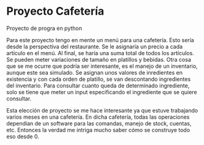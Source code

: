 # Proyecto Cafetería
Proyecto de progra en python 

Para este proyecto tengo en mente un menú para una cafetería. Esto sería desde la perspectiva del restaurante. Se le asignaría un precio a cada artículo en el menú. Al final, se haría una suma total de todos los artículos. Se pueden meter variaciones de tamaño en platillos y bebidas. Otra cosa que se me ocurre que podría ser interesante, es el manejo de un inventario, aunque este sea simulado. Se asignan unos valores de inredientes en existencia y con cada orden de platillo, se van descontando ingredientes del inventario. Para consultar cuanto queda de determinado ingrediente, solo se tiene que meter un input especificando el ingrediente que se quiere consultar. 

Esta elección de proyecto se me hace interesante ya que estuve trabajando varios meses en una cafetería. En dicha cafetería, todas las operaciones dependían de un software para las comandas, manejo de stock, cuentas, etc. Entonces la verdad me intriga mucho saber cómo se construye todo eso desde 0. 
